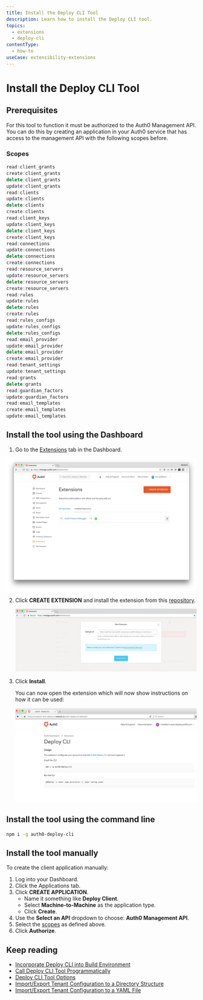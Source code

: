 ```yaml
---
title: Install the Deploy CLI Tool
description: Learn how to install the Deploy CLI tool.
topics:
  - extensions
  - deploy-cli
contentType:
  - how-to
useCase: extensibility-extensions
---
```

# Install the Deploy CLI Tool

## Prerequisites

For this tool to function it must be authorized to the Auth0 Management API. You can do this by creating an application in your Auth0 service that has access to the management API with the following scopes before.

### Scopes

```js
read:client_grants
create:client_grants
delete:client_grants
update:client_grants
read:clients
update:clients
delete:clients
create:clients
read:client_keys
update:client_keys
delete:client_keys
create:client_keys
read:connections
update:connections
delete:connections
create:connections
read:resource_servers
update:resource_servers
delete:resource_servers
create:resource_servers
read:rules
update:rules
delete:rules
create:rules
read:rules_configs
update:rules_configs
delete:rules_configs
read:email_provider
update:email_provider
delete:email_provider
create:email_provider
read:tenant_settings
update:tenant_settings
read:grants
delete:grants
read:guardian_factors
update:guardian_factors
read:email_templates
create:email_templates
update:email_templates
```

## Install the tool using the Dashboard

1. Go to the [Extensions](${manage_url}/#/extensions) tab in the Dashboard. 

![Entensions Tab](/media/articles/extensions/deploy-cli/step1-extensions-overview.png)

2. Click **CREATE EXTENSION** and install the extension from this [repository](https://github.com/auth0-extensions/auth0-deploy-cli-extension).

   ![Extension Link](/media/articles/extensions/deploy-cli/step2-extension-link.png)

   
3. Click **Install**.

   You can now open the extension which will now show instructions on how it can be used:

   ![Deploy CLI Homepage](/media/articles/extensions/deploy-cli/step3-auth0-deploy-cli-homepage.png)

## Install the tool using the command line

```bash
npm i -g auth0-deploy-cli
```

## Install the tool manually

To create the client application manually: 

1. Log into your Dashboard.
2.  Click the Applications tab.
3.  Click **CREATE APPLICATION**.
    - Name it something like **Deploy Client**.
    - Select **Machine-to-Machine** as the application type.
    - Click **Create**.
4.  Use the **Select an API** dropdown to choose: **Auth0 Management API**.
5.  Select the [scopes](#scopes) as defined above.
6.  Click **Authorize**.

## Keep reading

* [Incorporate Deploy CLI into Build Environment](/extensions/deploy-cli/guides/incorporate-deploy-cli-into-build-environment)
* [Call Deploy CLI Tool Programmatically](/extensions/deploy-cli/guides/call-deploy-cli-programmatically)
* [Deploy CLI Tool Options](/extensions/deploy-cli/references/deploy-cli-options)
* [Import/Export Tenant Configuration to a Directory Structure](extensions/deploy-cli/guides/import-export-directory-structure)
* [Import/Export Tenant Configuration to a YAML File](/extensions/deploy-cli/guides/import-export-yaml-file)
